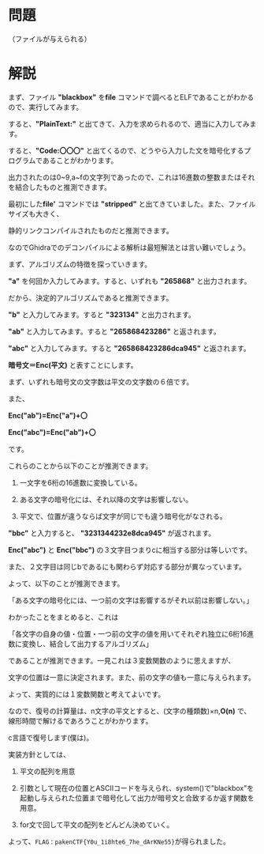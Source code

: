 # 問題
（ファイルが与えられる）

# 解説

まず、ファイル **"blackbox"** を**file** コマンドで調べるとELFであることがわかるので、実行してみます。

すると、**"PlainText:"** と出てきて、入力を求められるので、適当に入力してみます。

すると、**"Code:〇〇〇"** と出てくるので、どうやら入力した文を暗号化するプログラムであることがわかります。

出力されたのは0~9,a~fの文字列であったので、これは16進数の整数またはそれを結合したものと推測できます。

最初にした**file'** コマンドでは **"stripped"** と出てきていました。また、ファイルサイズも大きく、

静的リンクコンパイルされたものだと推測できます。

なのでGhidraでのデコンパイルによる解析は最短解法とは言い難いでしょう。

まず、アルゴリズムの特徴を探っていきます。
 
**"a"** を何回か入力してみます。すると、いずれも **"265868"** と出力されます。

だから、決定的アルゴリズムであると推測できます。

**"b"** と入力してみます。すると **"323134"** と出力されます。

**"ab"** と入力してみます。すると **"265868423286"** と返されます。

**"abc"** と入力してみます。すると **"265868423286dca945"** と返されます。

**暗号文＝Enc(平文)** と表すことにします。

まず、いずれも暗号文の文字数は平文の文字数の６倍です。

また、

**Enc("ab")=Enc("a")+〇**

**Enc("abc")=Enc("ab")+〇**

です。

これらのことから以下のことが推測できます。

1. 一文字を6桁の16進数に変換している。

1. ある文字の暗号化には、それ以降の文字は影響しない。

1. 平文で、位置が違うならば文字が同じでも違う暗号化がなされる。

**"bbc"** と入力すると、 **"3231344232e8dca945"** が返されます。

**Enc("abc")** と **Enc("bbc")** の３文字目つまりcに相当する部分は等しいです。

また、２文字目は同じbであるにも関わらず対応する部分が異なっています。

よって、以下のことが推測できます。

「ある文字の暗号化には、一つ前の文字は影響するがそれ以前は影響しない。」

わかったことをまとめると、これは

「各文字の自身の値・位置・一つ前の文字の値を用いてそれぞれ独立に6桁16進数に変換し、結合して出力するアルゴリズム」

であることが推測できます。一見これは３変数関数のように思えますが、

文字の位置は一意に決定されます。また、前の文字の値も一意に与えられます。

よって、実質的には１変数関数と考えてよいです。

なので、復号の計算量は、n文字の平文とすると、(文字の種類数)×n,**O(n)** で、線形時間で解けるであろうことがわかります。


c言語で復号します(僕は)。

実装方針としては、

1. 平文の配列を用意

1. 引数として現在の位置とASCIIコードを与えられ、system()で"blackbox"を起動し与えられた位置まで暗号化して出力が暗号文と合致するか返す関数を用意。

1. for文で回して平文の配列をどんどん決めていく。

よって、```FLAG：pakenCTF{Y0u_1i8hte6_7he_dArKNe55}```が得られました。
